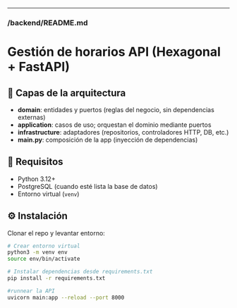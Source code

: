 
---

### **/backend/README.md**

# Gestión de horarios API (Hexagonal + FastAPI)

## 📂 Capas de la arquitectura
- **domain**: entidades y puertos (reglas del negocio, sin dependencias externas)
- **application**: casos de uso; orquestan el dominio mediante puertos
- **infrastructure**: adaptadores (repositorios, controladores HTTP, DB, etc.)
- **main.py**: composición de la app (inyección de dependencias)

## 🚀 Requisitos
- Python 3.12+
- PostgreSQL (cuando esté lista la base de datos)
- Entorno virtual (`venv`)

## ⚙️ Instalación
Clonar el repo y levantar entorno:

```bash
# Crear entorno virtual
python3 -m venv env
source env/bin/activate

# Instalar dependencias desde requirements.txt
pip install -r requirements.txt

#runnear la API
uvicorn main:app --reload --port 8000
